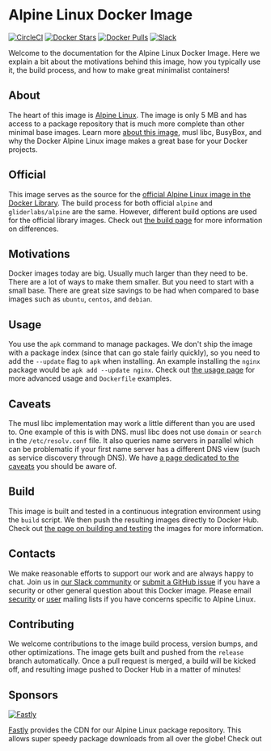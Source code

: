 # Alpine Linux Docker Image

[![CircleCI](https://img.shields.io/circleci/project/gliderlabs/docker-alpine/release.svg)](https://circleci.com/gh/gliderlabs/docker-alpine)
[![Docker Stars](https://img.shields.io/docker/stars/gliderlabs/alpine.svg)][hub]
[![Docker Pulls](https://img.shields.io/docker/pulls/gliderlabs/alpine.svg)][hub]
[![Slack](http://glider-slackin.herokuapp.com/badge.svg)][slack]


Welcome to the documentation for the Alpine Linux Docker Image. Here we explain a bit about the motivations behind this image, how you typically use it, the build process, and how to make great minimalist containers!

## About

The heart of this image is [Alpine Linux][alpine]. The image is only 5 MB and has access to a package repository that is much more complete than other minimal base images. Learn more [about this image][about], musl libc, BusyBox, and why the Docker Alpine Linux image makes a great base for your Docker projects.

## Official

This image serves as the source for the [official Alpine Linux image in the Docker Library][library]. The build process for both official `alpine` and `gliderlabs/alpine` are the same. However, different build options are used for the official library images. Check out [the build page][build] for more information on differences.

## Motivations

Docker images today are big. Usually much larger than they need to be. There are a lot of ways to make them smaller. But you need to start with a small base. There are great size savings to be had when compared to base images such as `ubuntu`, `centos`, and `debian`.

## Usage

You use the `apk` command to manage packages. We don't ship the image with a package index (since that can go stale fairly quickly), so you need to add the `--update` flag to `apk` when installing. An example installing the `nginx` package would be `apk add --update nginx`. Check out [the usage page][usage] for more advanced usage and `Dockerfile` examples.

## Caveats

The musl libc implementation may work a little different than you are used to. One example of this is with DNS. musl libc does not use `domain` or `search` in the `/etc/resolv.conf` file. It also queries name servers in parallel which can be problematic if your first name server has a different DNS view (such as service discovery through DNS). We have [a page dedicated to the caveats][caveats] you should be aware of.

## Build

This image is built and tested in a continuous integration environment using the `build` script. We then push the resulting images directly to Docker Hub. Check out [the page on building and testing][build] the images for more information.

## Contacts

We make reasonable efforts to support our work and are always happy to chat. Join us in [our Slack community][slack] or [submit a GitHub issue][issues] if you have a security or other general question about this Docker image. Please email [security](http://lists.alpinelinux.org/alpine-security/summary.html) or [user](http://lists.alpinelinux.org/alpine-user/summary.html) mailing lists if you have concerns specific to Alpine Linux.

## Contributing

We welcome contributions to the image build process, version bumps, and other optimizations. The image gets built and pushed from the `release` branch automatically. Once a pull request is merged, a build will be kicked off, and resulting image pushed to Docker Hub in a matter of minutes!

## Sponsors

[![Fastly](https://github.com/gliderlabs/docker-alpine/raw/master/logo_fastly.png)][fastly]

[Fastly][fastly] provides the CDN for our Alpine Linux package repository. This allows super speedy package downloads from all over the globe! Check out

[about]: /docker-alpine/about
[usage]: /docker-alpine/usage
[build]: /docker-alpine/build
[caveats]: /docker-alpine/caveats
[slack]: http://glider-slackin.herokuapp.com/
[issues]: https://github.com/gliderlabs/docker-alpine/issues
[alpine]: http://alpinelinux.org/
[library]: https://github.com/docker-library/official-images/blob/master/library/alpine
[fastly]: https://www.fastly.com/
[hub]: https://hub.docker.com/r/gliderlabs/alpine/
